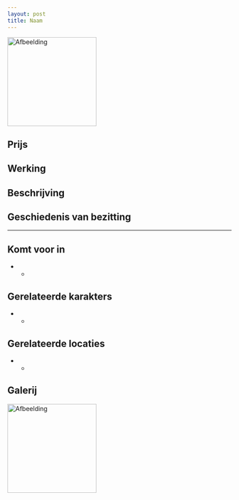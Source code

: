 ```yaml
---
layout: post
title: Naam
---
```


<img src="../images/" alt="Afbeelding" width=200>

## Prijs


## Werking


## Beschrijving


## Geschiedenis van bezitting


---

## Komt voor in
* -

## Gerelateerde karakters
* -

## Gerelateerde locaties
* -

## Galerij
<img src="../images/" alt="Afbeelding" width=200>